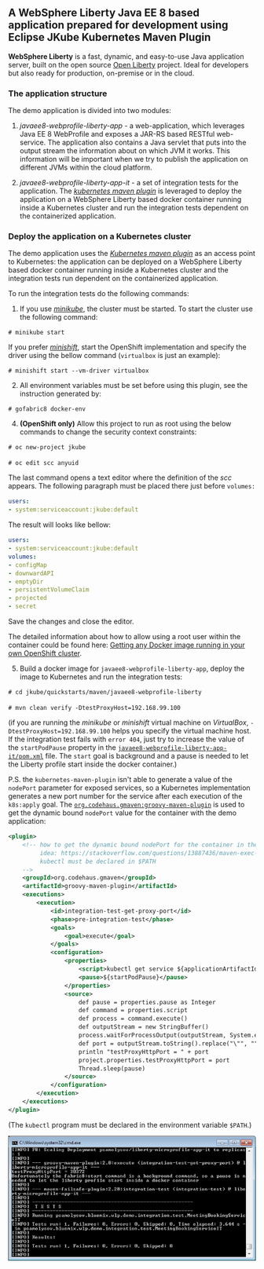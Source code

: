 ## A WebSphere Liberty Java EE 8 based application prepared for development using Eclipse JKube Kubernetes Maven Plugin

**WebSphere Liberty** is a fast, dynamic, and easy-to-use Java application server, built on the open source 
[Open Liberty][openliberty] project. Ideal for developers but also ready for production, on-premise or in the cloud.

### The application structure

The demo application is divided into two modules:
 1. *javaee8-webprofile-liberty-app* - a web-application, which leverages Java EE 8 WebProfile and exposes a JAR-RS based RESTful 
 web-service. The application also contains a Java servlet that puts into the output stream the information about on which JVM it 
 works. This information will be important when we try to publish the application on different JVMs within the cloud platform.

 1. *javaee8-webprofile-liberty-app-it* - a set of integration tests for the application. The *[kubernetes maven plugin][k-m-p]* is
 leveraged to deploy the application on a WebSphere Liberty based docker container running inside a Kubernetes cluster and run 
 the integration tests dependent on the containerized application. 


### Deploy the application on a Kubernetes cluster

The demo application uses the *[Kubernetes maven plugin][k-m-p]* as an access point to Kubernetes: the application can be deployed on a 
WebSphere Liberty based docker container running inside a Kubernetes cluster and the integration tests run dependent on the containerized
application.

To run the integration tests do the following commands:


1. If you use *[minikube]*, the cluster must be started. To start the cluster use the following command:

```
# minikube start
```

If you prefer *[minishift]*, start the OpenShift implementation and specify the driver using the bellow command
(`virtualbox` is just an example):

```
# minishift start --vm-driver virtualbox
```
                        
2. All environment variables must be set before using this plugin, see the instruction generated by:

```
# gofabric8 docker-env
```  

4. **(OpenShift only)** Allow this project to run as root using the below commands to change the security context constraints:

```
# oc new-project jkube

# oc edit scc anyuid
```

The last command opens a text editor where the definition of the *scc* appears. The following paragraph must be placed there
just before `volumes:`

```yaml
users:
- system:serviceaccount:jkube:default
```

The result will looks like bellow:

```yaml
users:
- system:serviceaccount:jkube:default
volumes:
- configMap
- downwardAPI
- emptyDir
- persistentVolumeClaim
- projected
- secret
```

Save the changes and close the editor.

The detailed information about how to allow using a root user within the container could be found here: [Getting any Docker image 
running in your own OpenShift cluster][allow-using-a-root-user].

5. Build a docker image for `javaee8-webprofile-liberty-app`, deploy the image to Kubernetes and run the integration tests:

```
# cd jkube/quickstarts/maven/javaee8-webprofile-liberty

# mvn clean verify -DtestProxyHost=192.168.99.100
```

(if you are running the *minikube* or *minishift* virtual machine on *VirtualBox*, `-DtestProxyHost=192.168.99.100` helps you
specify the virtual machine host. If the integration test fails with `error 404`, just try to increase the value of the `startPodPause`
property in the [`javaee8-webprofile-liberty-app-it/pom.xml`](javaee8-webprofile-liberty-app-it/pom.xml) file. The `start` goal is 
background and a pause is needed to let the Liberty profile start inside the docker container.)

P.S. the `kubernetes-maven-plugin` isn't able to generate a value of the `nodePort` parameter for exposed services, so a Kubernetes 
implementation generates a new port number for the service after each execution of the `k8s:apply` goal. 
The [`org.codehaus.gmaven:groovy-maven-plugin`][groovy-maven-plugin] is used to get the dynamic bound `nodePort` value for the 
container with the demo application:

```xml
<plugin>
    <!-- how to get the dynamic bound nodePort for the container in the kubernetes cluster
         idea: https://stackoverflow.com/questions/13887436/maven-exec-bash-script-and-save-output-as-property
         kubectl must be declared in $PATH
    -->
    <groupId>org.codehaus.gmaven</groupId>
    <artifactId>groovy-maven-plugin</artifactId>
    <executions>
        <execution>
            <id>integration-test-get-proxy-port</id>
            <phase>pre-integration-test</phase>
            <goals>
                <goal>execute</goal>
            </goals>
            <configuration>
                <properties>
                    <script>kubectl get service ${applicationArtifactId} -n ${docker.user} -o jsonpath="{.spec.ports[0].nodePort}"</script>
                    <pause>${startPodPause}</pause>
                </properties>
                <source>
                    def pause = properties.pause as Integer             
                    def command = properties.script
                    def process = command.execute()
                    def outputStream = new StringBuffer()
                    process.waitForProcessOutput(outputStream, System.err)
                    def port = outputStream.toString().replace("\"", "").trim()
                    println "testProxyHttpPort = " + port
                    project.properties.testProxyHttpPort = port
                    Thread.sleep(pause)
                </source>
            </configuration>
        </execution>
    </executions>
</plugin>
```

(The `kubectl` program must be declared in the environment variable `$PATH`.)

![Successfully run containerized integration tests](.github/integration-test-successfully-run.png)

[openliberty]: http://openliberty.io/
[k-m-p]: https://www.eclipse.org/jkube
[minikube]: https://github.com/kubernetes/minikube
[minishift]: https://www.openshift.org/minishift/
[groovy-maven-plugin]: https://groovy.github.io/gmaven/groovy-maven-plugin/
[allow-using-a-root-user]: https://blog.openshift.com/getting-any-docker-image-running-in-your-own-openshift-cluster/
